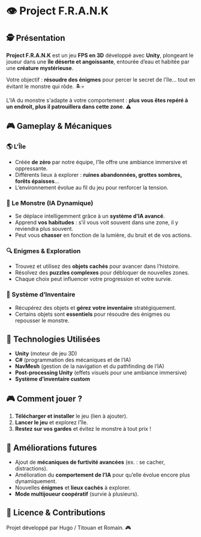 # 👁️ Project F.R.A.N.K

## 🕵️ Présentation
**Project F.R.A.N.K** est un jeu **FPS en 3D** développé avec **Unity**, plongeant le joueur dans une **île déserte et angoissante**, entourée d’eau et habitée par une **créature mystérieuse**.  

Votre objectif : **résoudre des énigmes** pour percer le secret de l'île… tout en évitant le monstre qui rôde. 🏝️💀  

L'IA du monstre s'adapte à votre comportement : **plus vous êtes repéré à un endroit, plus il patrouillera dans cette zone**. ⚠️  

## 🎮 Gameplay & Mécaniques
### 🌎 L’Île
- Créée **de zéro** par notre équipe, l’île offre une ambiance immersive et oppressante.  
- Différents lieux à explorer : **ruines abandonnées, grottes sombres, forêts épaisses**…  
- L’environnement évolue au fil du jeu pour renforcer la tension.  

### 👹 Le Monstre (IA Dynamique)
- Se déplace intelligemment grâce à un **système d’IA avancé**.  
- Apprend **vos habitudes** : s’il vous voit souvent dans une zone, il y reviendra plus souvent.  
- Peut vous **chasser** en fonction de la lumière, du bruit et de vos actions.  

### 🔍 Enigmes & Exploration
- Trouvez et utilisez des **objets cachés** pour avancer dans l’histoire.  
- Résolvez des **puzzles complexes** pour débloquer de nouvelles zones.  
- Chaque choix peut influencer votre progression et votre survie.  

### 🎒 Système d’Inventaire
- Récupérez des objets et **gérez votre inventaire** stratégiquement.  
- Certains objets sont **essentiels** pour résoudre des énigmes ou repousser le monstre.  

## 🔧 Technologies Utilisées
- **Unity** (moteur de jeu 3D)  
- **C#** (programmation des mécaniques et de l’IA)  
- **NavMesh** (gestion de la navigation et du pathfinding de l’IA)  
- **Post-processing Unity** (effets visuels pour une ambiance immersive)  
- **Système d’inventaire custom**  

## 🎮 Comment jouer ?
1. **Télécharger et installer** le jeu (lien à ajouter).  
2. **Lancer le jeu** et explorez l’île.  
3. **Restez sur vos gardes** et évitez le monstre à tout prix !  

## 🚀 Améliorations futures
- Ajout de **mécaniques de furtivité avancées** (ex. : se cacher, distractions).  
- Amélioration du **comportement de l’IA** pour qu’elle évolue encore plus dynamiquement.  
- Nouvelles **énigmes** et **lieux cachés** à explorer.  
- **Mode multijoueur coopératif** (survie à plusieurs).  

## 📜 Licence & Contributions
Projet développé par Hugo / Titouan et Romain. 🎮  
